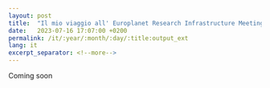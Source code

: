 ```yaml
---
layout: post
title:  "Il mio viaggio all' Europlanet Research Infrastructure Meeting in Bratislava"
date:   2023-07-16 17:07:00 +0200
permalink: /it/:year/:month/:day/:title:output_ext
lang: it
excerpt_separator: <!--more-->
---
```


Coming soon
